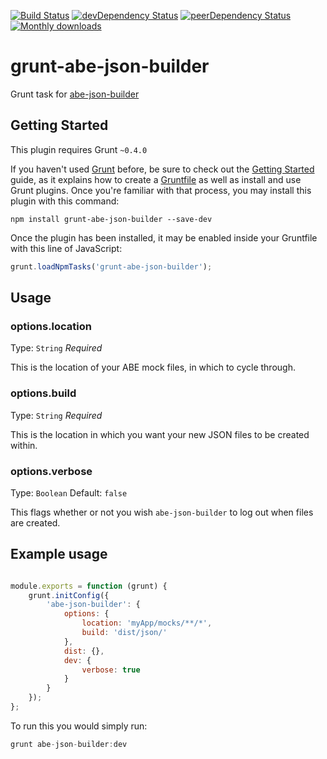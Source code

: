 [![Build Status](https://travis-ci.org/apibyexample/grunt-abe-json-builder.svg?branch=master)](https://travis-ci.org/apibyexample/grunt-abe-json-builder)
[![devDependency Status](https://david-dm.org/apibyexample/grunt-abe-json-builder/dev-status.svg)](https://david-dm.org/apibyexample/grunt-abe-json-builder#info=devDependencies)
[![peerDependency Status](https://david-dm.org/apibyexample/grunt-abe-json-builder/peer-status.svg)](https://david-dm.org/apibyexample/grunt-abe-json-builder#info=peerDependencies)
[![Monthly downloads](http://img.shields.io/npm/dm/grunt-abe-json-builder.svg)](https://www.npmjs.org/package/grunt-abe-json-builder)

# grunt-abe-json-builder

Grunt task for [abe-json-builder](https://github.com/apibyexample/abe-json-builder)

## Getting Started
This plugin requires Grunt `~0.4.0`

If you haven't used [Grunt](http://gruntjs.com/) before, be sure to check out the [Getting Started](http://gruntjs.com/getting-started) guide, as it explains how to create a [Gruntfile](http://gruntjs.com/sample-gruntfile) as well as install and use Grunt plugins. Once you're familiar with that process, you may install this plugin with this command:

```shell
npm install grunt-abe-json-builder --save-dev
```

Once the plugin has been installed, it may be enabled inside your Gruntfile with this line of JavaScript:

```js
grunt.loadNpmTasks('grunt-abe-json-builder');
```

## Usage

### options.location

Type: ``String`` *Required*

This is the location of your ABE mock files, in which to cycle through.

### options.build

Type: ``String`` *Required*

This is the location in which you want your new JSON files to be created within.

### options.verbose

Type: ``Boolean`` Default: ``false``

This flags whether or not you wish ``abe-json-builder`` to log out when files are created.

## Example usage

```js

module.exports = function (grunt) {
    grunt.initConfig({
        'abe-json-builder': {
            options: {
                location: 'myApp/mocks/**/*',
                build: 'dist/json/'
            },
            dist: {},
            dev: {
                verbose: true
            }
        }
    });
};
```

To run this you would simply run:

```js
grunt abe-json-builder:dev
```
